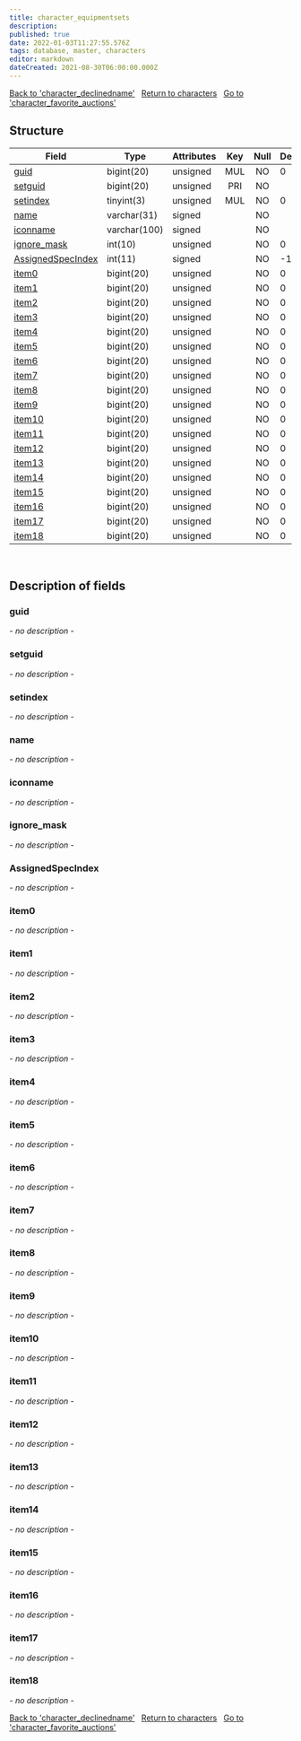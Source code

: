 ```yaml
---
title: character_equipmentsets
description: 
published: true
date: 2022-01-03T11:27:55.576Z
tags: database, master, characters
editor: markdown
dateCreated: 2021-08-30T06:00:00.000Z
---
```


<a href="https://trinitycore.info/en/database/master/characters/character_declinedname" class="mt-5 v-btn v-btn--depressed v-btn--flat v-btn--outlined theme--light v-size--default darkblue--text text--lighten-3"><span class="v-btn__content"><i aria-hidden="true" class="v-icon notranslate v-icon--left mdi mdi-arrow-left theme--light"></i><span>Back to 'character_declinedname'</span></span></a>&nbsp;&nbsp;&nbsp;<a href="https://trinitycore.info/en/database/master/characters/home" class="mt-5 v-btn v-btn--depressed v-btn--flat v-btn--outlined theme--light v-size--default darkblue--text text--lighten-3"><span class="v-btn__content"><i aria-hidden="true" class="v-icon notranslate v-icon--left mdi mdi-home-outline theme--light"></i><span>Return to characters</span></span></a>&nbsp;&nbsp;&nbsp;<a href="https://trinitycore.info/en/database/master/characters/character_favorite_auctions" class="mt-5 v-btn v-btn--depressed v-btn--flat v-btn--outlined theme--light v-size--default darkblue--text text--lighten-3"><span class="v-btn__content"><span>Go to 'character_favorite_auctions'</span><i aria-hidden="true" class="v-icon notranslate v-icon--right mdi mdi-arrow-right theme--light"></i></span></a>

## Structure

| Field | Type | Attributes | Key | Null | Default | Extra | Comment |
| --- | --- | --- | :---: | :---: | --- | --- | --- |
| [guid](#guid) | bigint(20) | unsigned | MUL | NO | 0 |  |  |
| [setguid](#setguid) | bigint(20) | unsigned | PRI | NO |  | auto_increment |  |
| [setindex](#setindex) | tinyint(3) | unsigned | MUL | NO | 0 |  |  |
| [name](#name) | varchar(31) | signed |  | NO |  |  |  |
| [iconname](#iconname) | varchar(100) | signed |  | NO |  |  |  |
| [ignore_mask](#ignore_mask) | int(10) | unsigned |  | NO | 0 |  |  |
| [AssignedSpecIndex](#assignedspecindex) | int(11) | signed |  | NO | -1 |  |  |
| [item0](#item0) | bigint(20) | unsigned |  | NO | 0 |  |  |
| [item1](#item1) | bigint(20) | unsigned |  | NO | 0 |  |  |
| [item2](#item2) | bigint(20) | unsigned |  | NO | 0 |  |  |
| [item3](#item3) | bigint(20) | unsigned |  | NO | 0 |  |  |
| [item4](#item4) | bigint(20) | unsigned |  | NO | 0 |  |  |
| [item5](#item5) | bigint(20) | unsigned |  | NO | 0 |  |  |
| [item6](#item6) | bigint(20) | unsigned |  | NO | 0 |  |  |
| [item7](#item7) | bigint(20) | unsigned |  | NO | 0 |  |  |
| [item8](#item8) | bigint(20) | unsigned |  | NO | 0 |  |  |
| [item9](#item9) | bigint(20) | unsigned |  | NO | 0 |  |  |
| [item10](#item10) | bigint(20) | unsigned |  | NO | 0 |  |  |
| [item11](#item11) | bigint(20) | unsigned |  | NO | 0 |  |  |
| [item12](#item12) | bigint(20) | unsigned |  | NO | 0 |  |  |
| [item13](#item13) | bigint(20) | unsigned |  | NO | 0 |  |  |
| [item14](#item14) | bigint(20) | unsigned |  | NO | 0 |  |  |
| [item15](#item15) | bigint(20) | unsigned |  | NO | 0 |  |  |
| [item16](#item16) | bigint(20) | unsigned |  | NO | 0 |  |  |
| [item17](#item17) | bigint(20) | unsigned |  | NO | 0 |  |  |
| [item18](#item18) | bigint(20) | unsigned |  | NO | 0 |  |  |
&nbsp;
## Description of fields

### guid
*- no description -*
&nbsp;

### setguid
*- no description -*
&nbsp;

### setindex
*- no description -*
&nbsp;

### name
*- no description -*
&nbsp;

### iconname
*- no description -*
&nbsp;

### ignore_mask
*- no description -*
&nbsp;

### AssignedSpecIndex
*- no description -*
&nbsp;

### item0
*- no description -*
&nbsp;

### item1
*- no description -*
&nbsp;

### item2
*- no description -*
&nbsp;

### item3
*- no description -*
&nbsp;

### item4
*- no description -*
&nbsp;

### item5
*- no description -*
&nbsp;

### item6
*- no description -*
&nbsp;

### item7
*- no description -*
&nbsp;

### item8
*- no description -*
&nbsp;

### item9
*- no description -*
&nbsp;

### item10
*- no description -*
&nbsp;

### item11
*- no description -*
&nbsp;

### item12
*- no description -*
&nbsp;

### item13
*- no description -*
&nbsp;

### item14
*- no description -*
&nbsp;

### item15
*- no description -*
&nbsp;

### item16
*- no description -*
&nbsp;

### item17
*- no description -*
&nbsp;

### item18
*- no description -*
&nbsp;

<a href="https://trinitycore.info/en/database/master/characters/character_declinedname" class="mt-5 v-btn v-btn--depressed v-btn--flat v-btn--outlined theme--light v-size--default darkblue--text text--lighten-3"><span class="v-btn__content"><i aria-hidden="true" class="v-icon notranslate v-icon--left mdi mdi-arrow-left theme--light"></i><span>Back to 'character_declinedname'</span></span></a>&nbsp;&nbsp;&nbsp;<a href="https://trinitycore.info/en/database/master/characters/home" class="mt-5 v-btn v-btn--depressed v-btn--flat v-btn--outlined theme--light v-size--default darkblue--text text--lighten-3"><span class="v-btn__content"><i aria-hidden="true" class="v-icon notranslate v-icon--left mdi mdi-home-outline theme--light"></i><span>Return to characters</span></span></a>&nbsp;&nbsp;&nbsp;<a href="https://trinitycore.info/en/database/master/characters/character_favorite_auctions" class="mt-5 v-btn v-btn--depressed v-btn--flat v-btn--outlined theme--light v-size--default darkblue--text text--lighten-3"><span class="v-btn__content"><span>Go to 'character_favorite_auctions'</span><i aria-hidden="true" class="v-icon notranslate v-icon--right mdi mdi-arrow-right theme--light"></i></span></a>

